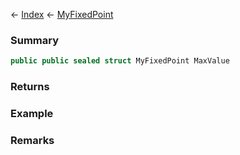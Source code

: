 ← [Index](Api-Index) ← [MyFixedPoint](VRage.MyFixedPoint)

### Summary

```csharp
public public sealed struct MyFixedPoint MaxValue
```

### Returns

### Example

### Remarks

